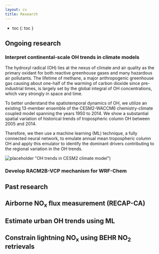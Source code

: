 ```yaml
---
layout: cv
title: Research
---
```


- toc
{: toc }

## Ongoing research

### Interpret continental-scale OH trends in climate models

The hydroxyl radical (OH) lies at the nexus of climate and air quality as the primary oxidant for both reactive greenhouse gases and many hazardous air pollutants. The lifetime of methane, a major anthropogenic greenhouse gas causing about one-half of the warming of carbon dioxide since pre-industrial times, is largely set by the global integral of OH concentrations, which vary strongly in space and time.

To better understand the spatiotemporal dynamics of OH, we utilize an existing 13-member ensemble of the CESM2-WACCM6 chemistry-climate coupled model spanning the years 1950 to 2014. We show a substantial spatial variation of historical trends of tropospheric column OH between 2005 and 2014. 

Therefore, we then use a machine learning (ML) technique, a fully connected neural network, to emulate annual mean tropospheric column OH and apply this emulator to identify the dominant drivers contributing to the regional variation in the OH trends.

![placeholder]([/assets/oh-trend-climate.png]) "OH trends in CESM2 climate model")

### Develop RACM2B-VCP mechanism for WRF-Chem

## Past research

## Airborne NO<sub>x</sub> flux measurement (RECAP-CA)

## Estimate urban OH trends using ML

## Constrain lightning NO<sub>x</sub> using BEHR NO<sub>2</sub> retrievals
